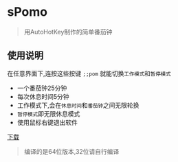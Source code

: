 # sPomo
>用AutoHotKey制作的简单番茄钟

## 使用说明
在任意界面下,连按这些按键  `;;pom`  就能切换`工作模式`和`暂停模式`
- 一个番茄钟25分钟
- 每次休息时间5分钟
- 工作模式下,会在`休息时间`和`番茄钟`之间无限轮换
- `暂停模式`即无限休息模式
- 使用鼠标右键退出软件

[下载](sgds)
>编译的是64位版本,32位请自行编译
